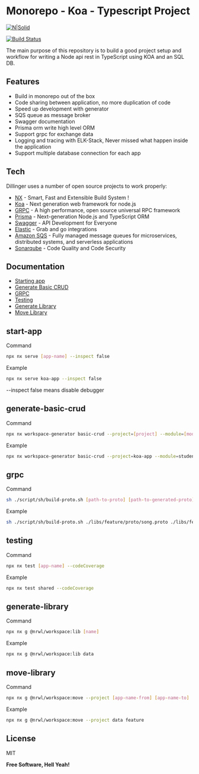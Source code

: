 # Monorepo - Koa - Typescript Project

[![N|Solid](https://cldup.com/dTxpPi9lDf.thumb.png)](https://nodesource.com/products/nsolid)

[![Build Status](https://travis-ci.org/joemccann/dillinger.svg?branch=master)](https://travis-ci.org/joemccann/dillinger)

The main purpose of this repository is to build a good project setup and workflow for writing a Node api rest in TypeScript using KOA and an SQL DB.

## Features

-   Build in monorepo out of the box
-   Code sharing between application, no more duplication of code
-   Speed up development with generator
-   SQS queue as message broker
-   Swagger documentation
-   Prisma orm write high level ORM
-   Support grpc for exchange data
-   Logging and tracing with ELK-Stack, Never missed what happen inside the application
-   Support multiple database connection for each app

## Tech

Dillinger uses a number of open source projects to work properly:

-   [NX] - Smart, Fast and Extensible Build System !
-   [Koa] - Next generation web framework for node.js
-   [GRPC] - A high performance, open source universal RPC framework
-   [Prisma] - Next-generation Node.js and TypeScript ORM
-   [Swagger] - API Development for Everyone
-   [Elastic] - Grab and go integrations
-   [Amazon SQS] - Fully managed message queues for microservices, distributed systems, and serverless applications
-   [Sonarqube] - Code Quality and Code Security

## Documentation

-   [Starting app](#start-app)
-   [Generate Basic CRUD](#generate-basic-crud)
-   [GRPC](#grpc)
-   [Testing](#testing)
-   [Generate Library](#generate-library)
-   [Move Library](#move-library)

## start-app

Command

```sh
npx nx serve [app-name] --inspect false
```

Example

```sh
npx nx serve koa-app --inspect false
```

--inspect false means disable debugger

## generate-basic-crud

Command

```sh
npx nx workspace-generator basic-crud --project=[project] --module=[module] --className=[ClassName] --entity=[entity] --field=[field]
```

Example

```sh
npx nx workspace-generator basic-crud --project=koa-app --module=student --className=Student --entity=student --field=student
```

## grpc

Command

```sh
sh ./script/sh/build-proto.sh [path-to-proto] [path-to-generated-proto]
```

Example

```sh
sh ./script/sh/build-proto.sh ./libs/feature/proto/song.proto ./libs/feature/src/proto
```

## testing

Command

```sh
npx nx test [app-name] --codeCoverage
```

Example

```sh
npx nx test shared --codeCoverage
```

## generate-library

Command

```sh
npx nx g @nrwl/workspace:lib [name]
```

Example

```sh
npx nx g @nrwl/workspace:lib data
```

## move-library

Command

```sh
npx nx g @nrwl/workspace:move --project [app-name-from] [app-name-to]
```

Example

```sh
npx nx g @nrwl/workspace:move --project data feature
```

## License

MIT

**Free Software, Hell Yeah!**

[//]: # "These are reference links used in the body of this note and get stripped out when the markdown processor does its job. There is no need to format nicely because it shouldn't be seen. Thanks SO - http://stackoverflow.com/questions/4823468/store-comments-in-markdown-syntax"
[nx]: https://nx.dev/
[koa]: https://koajs.com//
[grpc]: https://grpc.io//
[prisma]: https://www.prisma.io//
[swagger]: https://swagger.io//
[elastic]: https://www.elastic.co//
[amazon sqs]: https://aws.amazon.com/id/sqs//
[sonarqube]: https://www.sonarqube.org//
